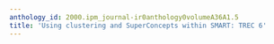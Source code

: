```yaml
---
anthology_id: 2000.ipm_journal-ir0anthology0volumeA36A1.5
title: 'Using clustering and SuperConcepts within SMART: TREC 6'
---
```

